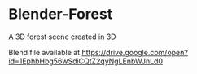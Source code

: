 # Blender-Forest
A 3D forest scene created in 3D

Blend file available at https://drive.google.com/open?id=1EphbHbg56wSdiCQtZ2qyNgLEnbWJnLd0
